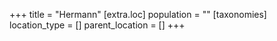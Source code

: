 +++
title = "Hermann"
[extra.loc]
population = ""
[taxonomies]
location_type = []
parent_location = []
+++

